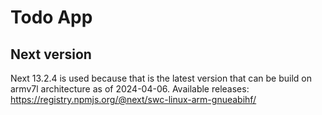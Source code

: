 # Todo App

## Next version
Next 13.2.4 is used because that is the latest version that can be build on armv7l architecture as of 2024-04-06.
Available releases: https://registry.npmjs.org/@next/swc-linux-arm-gnueabihf/
